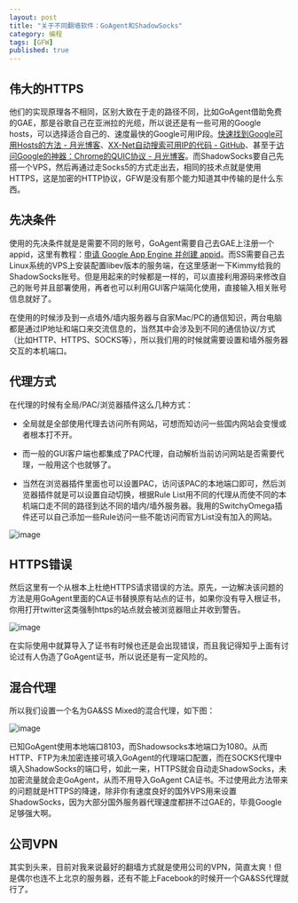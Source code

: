```yaml
---
layout: post
title: "关于不同翻墙软件：GoAgent和ShadowSocks"
category: 编程
tags: [GFW]
published: true
---
```


## 伟大的HTTPS

他们的实现原理各不相同，区别大致在于走的路径不同，比如GoAgent借助免费的GAE，那是谷歌自己在亚洲拉的光缆，所以说还是有一些可用的Google hosts，可以选择适合自己的、速度最快的Google可用IP段。[快速找到Google可用Hosts的方法 - 月光博客](http://www.williamlong.info/archives/3878.html)、[XX-Net自动搜索可用IP的代码 - GitHub](https://github.com/XX-net/XX-Net)、甚至于[访问Google的神器：Chrome的QUIC协议 - 月光博客](http://www.williamlong.info/archives/3879.html)。而ShadowSocks要自己先搭一个VPS，然后再通过走Socks5的方式走出去，相同的技术点就是使用HTTPS，这是加密的HTTP协议，GFW是没有那个能力知道其中传输的是什么东西。

## 先决条件

使用的先决条件就是是需要不同的账号，GoAgent需要自己去GAE上注册一个appid，这里有教程：[申请 Google App Engine 并创建 appid](https://github.com/goagent/goagent/blob/wiki/InstallGuide.md)。而SS需要自己去Linux系统的VPS上安装配置libev版本的服务端，在这里感谢一下Kimmy给我的ShadowSocks账号。但是用起来的时候都是一样的，可以直接利用源码来修改自己的账号并且部署使用，再者也可以利用GUI客户端简化使用，直接输入相关账号信息就好了。

在使用的时候涉及到一点墙外/墙内服务器与自家Mac/PC的通信知识，两台电脑都是通过IP地址和端口来交流信息的，当然其中会涉及到不同的通信协议/方式（比如HTTP、HTTPS、SOCKS等），所以我们用的时候就需要设置和墙外服务器交互的本机端口。

## 代理方式

在代理的时候有全局/PAC/浏览器插件这么几种方式：

- 全局就是全部使用代理去访问所有网站，可想而知访问一些国内网站会变慢或者根本打不开。

- 而一般的GUI客户端也都集成了PAC代理，自动解析当前访问网站是否需要代理，一般用这个也就够了。

- 当然在浏览器插件里面也可以设置PAC，访问该PAC的本地端口即可，然后浏览器插件就是可以设置自动切换，根据Rule List用不同的代理从而使不同的本机端口走不同的路径到达不同的墙内/墙外服务器。我用的SwitchyOmega插件还可以自己添加一些Rule访问一些不能访问而官方List没有加入的网站。

![image](http://7xjbdq.com1.z0.glb.clouddn.com/public/img/tech/fight-with-gfw/Auto-Switch.png)

## HTTPS错误

然后这里有一个从根本上杜绝HTTPS请求错误的方法。原先，一边解决该问题的方法是用GoAgent里面的CA证书替换原有站点的证书，如果你没有导入根证书，你用打开twitter这类强制https的站点就会被浏览器阻止并收到警告。

![image](http://7xjbdq.com1.z0.glb.clouddn.com/public/img/tech/fight-with-gfw/HTTPS-Error.png)

在实际使用中就算导入了证书有时候也还是会出现错误，而且我记得知乎上面有讨论过有人伪造了GoAgent证书，所以说还是有一定风险的。

## 混合代理

所以我们设置一个名为GA&SS Mixed的混合代理，如下图：

![image](http://7xjbdq.com1.z0.glb.clouddn.com/public/img/tech/fight-with-gfw/GA&SS-Mixed.png)

已知GoAgent使用本地端口8103，而Shadowsocks本地端口为1080。从而HTTP、FTP为未加密连接可填入GoAgent的代理端口配置，而在SOCKS代理中填入ShadowSocks的端口号，如此一来，HTTPS就会自动走ShadowSocks，未加密流量就会走GoAgent，从而不用导入GoAgent CA证书。不过使用此方法带来的问题就是HTTPS的降速，除非你有速度良好的国外VPS用来设置ShadowSocks，因为大部分国外服务器代理速度都拼不过GAE的，毕竟Google足够强大啊。

## 公司VPN

其实到头来，目前对我来说最好的翻墙方式就是使用公司的VPN，简直太爽！但是偶尔也连不上北京的服务器，还有不能上Facebook的时候开一个GA&SS代理就行了。